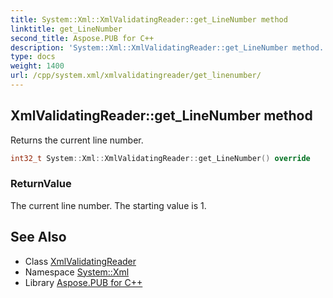 ```yaml
---
title: System::Xml::XmlValidatingReader::get_LineNumber method
linktitle: get_LineNumber
second_title: Aspose.PUB for C++
description: 'System::Xml::XmlValidatingReader::get_LineNumber method. Returns the current line number in C++.'
type: docs
weight: 1400
url: /cpp/system.xml/xmlvalidatingreader/get_linenumber/
---
```

## XmlValidatingReader::get_LineNumber method


Returns the current line number.

```cpp
int32_t System::Xml::XmlValidatingReader::get_LineNumber() override
```


### ReturnValue

The current line number. The starting value is 1.

## See Also

* Class [XmlValidatingReader](../)
* Namespace [System::Xml](../../)
* Library [Aspose.PUB for C++](../../../)
